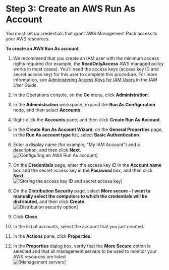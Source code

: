 # Step 3: Create an AWS Run As Account<a name="CreateRunAsAccount"></a>

You must set up credentials that grant AWS Management Pack access to your AWS resources\.

**To create an AWS Run As account**

1. We recommend that you create an IAM user with the minimum access rights required \(for example, the **ReadOnlyAccess** AWS managed policy works in most cases\)\. You'll need the access keys \(access key ID and secret access key\) for this user to complete this procedure\. For more information, see [Administering Access Keys for IAM Users](http://docs.aws.amazon.com/IAM/latest/UserGuide/ManagingCredentials.html) in the *IAM User Guide*\.

1. In the Operations console, on the **Go** menu, click **Administration**\.

1. In the **Administration** workspace, expand the **Run As Configuration** node, and then select **Accounts**\.

1. Right\-click the **Accounts** pane, and then click **Create Run As Account**\.

1. In the **Create Run As Account Wizard**, on the **General Properties** page, in the **Run As account type** list, select **Basic Authentication**\.

1. Enter a display name \(for example, "My IAM Account"\) and a description, and then click **Next**\.  
![\[Configuring an AWS Run As account\]](http://docs.aws.amazon.com/AWSEC2/latest/WindowsGuide/images/configure_runas_account.png)

1. On the **Credentials** page, enter the access key ID in the **Account name** box and the secret access key in the **Password** box, and then click **Next**\.  
![\[Storing the access key ID and secret access key\]](http://docs.aws.amazon.com/AWSEC2/latest/WindowsGuide/images/store_access_key.png)

1. On the **Distribution Security** page, select **More secure \- I want to manually select the computers to which the credentials will be distributed**, and then click **Create**\.  
![\[Distribution security option\]](http://docs.aws.amazon.com/AWSEC2/latest/WindowsGuide/images/distribution_security_option.png)

1. Click **Close**\.

1. In the list of accounts, select the account that you just created\.

1. In the **Actions** pane, click **Properties**\.

1. In the **Properties** dialog box, verify that the **More Secure** option is selected and that all management servers to be used to monitor your AWS resources are listed\.  
![\[Management servers\]](http://docs.aws.amazon.com/AWSEC2/latest/WindowsGuide/images/AccountDistribution.png)